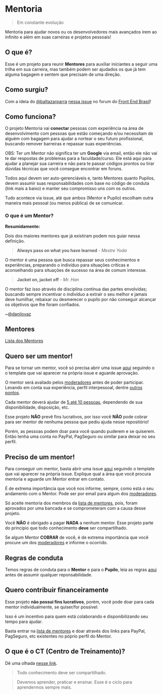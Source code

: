 # Mentoria
> Em constante evolução

Mentoria para ajudar novos ou os desenvolvedores mais avançados irem ao infinito e além em suas carreiras e projetos pessoais!

## O que é?

Esse é um projeto para reunir **Mentores** para auxiliar iniciantes a seguir uma trilha em sua carreira, mas também podem ser ajudados os que já tem alguma bagagem e sentem que precisam de uma direção.

## Como surgiu?

Com a ideia do [@baltazarparra](https://github.com/baltazarparra) [nessa issue](https://github.com/frontendbr/open-source/issues/5) no forum do [Front End Brasil](https://github.com/frontendbr)!

## Como funciona?

O projeto Mentoria vai **conectar** pessoas com experiência na área de desenvolvimento com pessoas que estão começando e/ou necessitam de alguém com bagagem para ajudar a nortear o seu futuro profissional, buscando remover barreiras e repassar suas experiências.

OBS: Ter um Mentor não significa ter um **Google** via email, então ele não vai te dar respostas de problemas para a faculdade/curso. Ele está aqui para ajudar a planejar sua carreira e não para te passar códigos prontos ou tirar dúvidas técnicas que você consegue encontrar em foruns.

Todos aqui devem ser auto-gerenciáveis e, tanto Mentores quanto Pupilos, devem assumir suas responsabilidades com base no código de conduta (link mais a baixo) e manter seu compromisso uns com os outros.

Tudo acontece via issue, até que ambos (Mentor e Pupilo) escolham outra maneira mais pessoal (ou menos pública) de se comunicar.

### O que é um Mentor?

**Resumidamente:**

Dois dos maiores mentores que já existiram podem nos guiar nessa definição.

> **Always pass on what you have learned** - *Mestre Yoda*

O mentor é uma pessoa que busca repassar seus conhecimentos e experiências, preparando o indivíduo para situações críticas e aconselhando para situações de sucesso na área de comum interesse.

> **Jacket on, jacket off** - *Mr. Han*

O mentor faz isso através de disciplina contínua das partes envolvidas; buscando sempre incentivar o indivíduo a extrair o seu melhor e jamais deve humilhar, rebaixar ou desmerecer o pupílo por não conseguir alcançar os objetivos que lhe foram confiados.

~[@danilovaz](https://github.com/training-center/mentoria/issues/1#issuecomment-207592225)

## Mentores

[Lista dos Mentores](/mentores)

## Quero ser um mentor!

Para se tornar um mentor, você só precisa abrir uma issue [aqui](https://github.com/training-center/mentoria/issues) seguindo o o template que vai aparecer na própria issue e aguarde aprovação.

O mentor será avaliado pelos [moderadores](https://github.com/orgs/training-center/teams/moderators) antes de poder participar. Levando em conta sua experiência, perfil interpessoal, dentre [outros pontos](https://github.com/training-center/mentoria/issues/1).

Cada mentor deverá ajudar de [5 até 10 pessoas](https://github.com/training-center/mentoria/issues/2), dependendo de sua disponibilidade, disposição, etc.

Esse projeto **NÃO** prevê fins lucrativos, por isso você **NÃO** pode cobrar para ser mentor de nenhuma pessoa que pediu ajuda nesse repositório!

Porém, as pessoas podem doar para você quando puderem e se quiserem. Então tenha uma conta no PayPal, PagSeguro ou similar para deixar no seu perfil.

## Preciso de um mentor!

Para conseguir um mentor, basta abrir uma issue [aqui](https://github.com/training-center/mentoria/issues) seguindo o template que vai aparecer na própria issue. Explique qual a área que você procura mentoria e aguarde um Mentor entrar em contato.

É de extrema importância que você nos informe, sempre, como está o seu andamento com o Mentor. Pode ser por email para algum dos [moderadores](https://github.com/orgs/training-center/teams/moderators).

Só aceite mentoria dos membros da [lista de mentores](/mentores), pois, foram aprovados por uma bancada e se comprometeram com a causa desse projeto.

Você **NÃO** é obrigado a pagar **NADA** a nenhum mentor. Esse projeto parte do princípio que todo conhecimento **deve** ser compartilhado.

Se algum Mentor **COBRAR** de você, é de extrema importância que você procure um dos [moderadores](https://github.com/orgs/training-center/teams/moderators) e informe o ocorrido.

## Regras de conduta

Temos regras de conduta para o **Mentor** e para o **Pupilo**, leia as regras [aqui](/CONDUTA.md) antes de assumir qualquer reponsabilidade.

## Quero contribuir financeiramente

Esse projeto **não possui fins lucrativos**, porém, você pode doar para cada mentor individualmente, se quiser/for possível.

Isso é um incentivo para quem está colaborando e disponibilizando seu tempo para ajudar.

Basta entrar na [lista de mentores](/mentores) e doar através dos links para PayPal, PagSeguro, etc existentes no póprio perfil do Mentor.

## O que é o CT (Centro de Treinamento)?

Dê uma olhada [nesse link](https://github.com/training-center/sobre).

> Todo conhecimento deve ser compartilhado.

> Devemos aprender, praticar e ensinar. Esse é o ciclo para aprendermos sempre mais.

